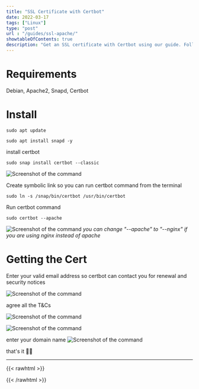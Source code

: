 ```yaml
---
title: "SSL Certificate with Certbot"
date: 2022-03-17
tags: ["Linux"]
type: "post"
url : "/guides/ssl-apache/"
showtableOfContents: true
description: "Get an SSL certificate with Certbot using our guide. Follow our step-by-step instructions to secure your website with HTTPS encryption"
---
```


# Requirements
Debian, Apache2, Snapd, Certbot

# Install
```
sudo apt update 

sudo apt install snapd -y 
```
install certbot
```
sudo snap install certbot --classic
```
![Screenshot of the command](/img/guides/2022/ssl-apache/2022_1.png)

Create symbolic link so you can run certbot command from the terminal

```
sudo ln -s /snap/bin/certbot /usr/bin/certbot
```
Run certbot command
```
sudo certbot --apache
```

![Screenshot of the command](/img/guides/2022/ssl-apache/2022_3.png)
*you can change "--apache" to "--nginx" if you are using nginx instead of apache*

# Getting the Cert

Enter your valid email address so certbot can contact you for renewal and security notices

![Screenshot of the command](/img/guides/2022/ssl-apache/2022_4.png)

agree all the T&Cs

![Screenshot of the command](/img/guides/2022/ssl-apache/2022_5.png)

![Screenshot of the command](/img/guides/2022/ssl-apache/2022_6.png)

enter your domain name
![Screenshot of the command](/img/guides/2022/ssl-apache/2022_7.png)

that's it ✌🏽

-------------------------------------------------------------
{{< rawhtml >}} 
 
{{< /rawhtml >}}